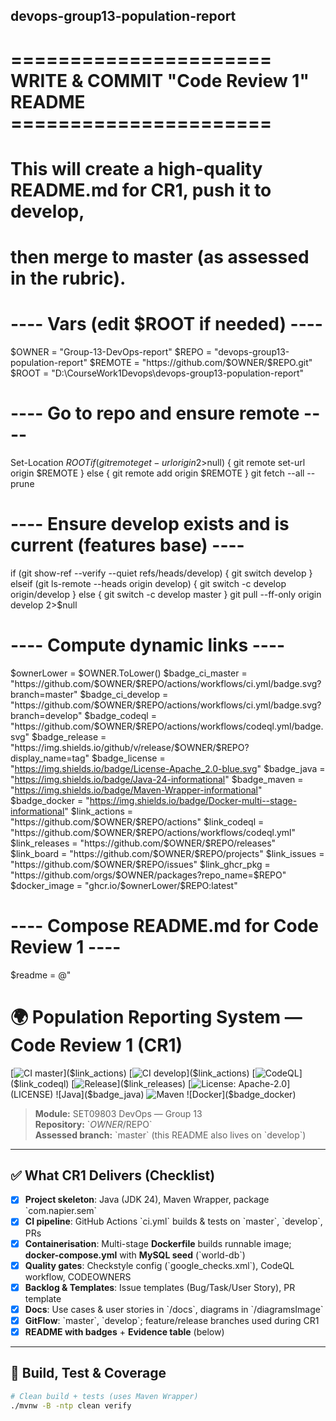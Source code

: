 ## devops-group13-population-report

# ====================== WRITE & COMMIT "Code Review 1" README ======================
# This will create a high-quality README.md for CR1, push it to develop,
# then merge to master (as assessed in the rubric).

# ---- Vars (edit $ROOT if needed) ----
$OWNER  = "Group-13-DevOps-report"
$REPO   = "devops-group13-population-report"
$REMOTE = "https://github.com/$OWNER/$REPO.git"
$ROOT   = "D:\CourseWork1Devops\devops-group13-population-report"

# ---- Go to repo and ensure remote ----
Set-Location $ROOT
if (git remote get-url origin 2>$null) { git remote set-url origin $REMOTE } else { git remote add origin $REMOTE }
git fetch --all --prune

# ---- Ensure develop exists and is current (features base) ----
if (git show-ref --verify --quiet refs/heads/develop) { git switch develop }
elseif (git ls-remote --heads origin develop) { git switch -c develop origin/develop }
else { git switch -c develop master }
git pull --ff-only origin develop 2>$null

# ---- Compute dynamic links ----
$ownerLower = $OWNER.ToLower()
$badge_ci_master   = "https://github.com/$OWNER/$REPO/actions/workflows/ci.yml/badge.svg?branch=master"
$badge_ci_develop  = "https://github.com/$OWNER/$REPO/actions/workflows/ci.yml/badge.svg?branch=develop"
$badge_codeql      = "https://github.com/$OWNER/$REPO/actions/workflows/codeql.yml/badge.svg"
$badge_release     = "https://img.shields.io/github/v/release/$OWNER/$REPO?display_name=tag"
$badge_license     = "https://img.shields.io/badge/License-Apache_2.0-blue.svg"
$badge_java        = "https://img.shields.io/badge/Java-24-informational"
$badge_maven       = "https://img.shields.io/badge/Maven-Wrapper-informational"
$badge_docker      = "https://img.shields.io/badge/Docker-multi--stage-informational"
$link_actions      = "https://github.com/$OWNER/$REPO/actions"
$link_codeql       = "https://github.com/$OWNER/$REPO/actions/workflows/codeql.yml"
$link_releases     = "https://github.com/$OWNER/$REPO/releases"
$link_board        = "https://github.com/$OWNER/$REPO/projects"
$link_issues       = "https://github.com/$OWNER/$REPO/issues"
$link_ghcr_pkg     = "https://github.com/orgs/$OWNER/packages?repo_name=$REPO"
$docker_image      = "ghcr.io/$ownerLower/$REPO:latest"

# ---- Compose README.md for Code Review 1 ----
$readme = @"
# 🌍 Population Reporting System — Code Review 1 (CR1)

[![CI master]($badge_ci_master)]($link_actions)
[![CI develop]($badge_ci_develop)]($link_actions)
[![CodeQL]($badge_codeql)]($link_codeql)
[![Release]($badge_release)]($link_releases)
[![License: Apache-2.0]($badge_license)](LICENSE)
![Java]($badge_java) ![Maven]($badge_maven) ![Docker]($badge_docker)

> **Module:** SET09803 DevOps — Group 13  
> **Repository:** \`$OWNER/$REPO\`  
> **Assessed branch:** \`master\` (this README also lives on \`develop\`)

---

## ✅ What CR1 Delivers (Checklist)

- [x] **Project skeleton**: Java (JDK 24), Maven Wrapper, package \`com.napier.sem\`
- [x] **CI pipeline**: GitHub Actions \`ci.yml\` builds & tests on \`master\`, \`develop\`, PRs
- [x] **Containerisation**: Multi-stage **Dockerfile** builds runnable image; **docker-compose.yml** with **MySQL seed** (\`world-db\`)
- [x] **Quality gates**: Checkstyle config (\`google_checks.xml\`), CodeQL workflow, CODEOWNERS
- [x] **Backlog & Templates**: Issue templates (Bug/Task/User Story), PR template
- [x] **Docs**: Use cases & user stories in \`/docs\`, diagrams in \`/diagramsImage\`
- [x] **GitFlow**: \`master\`, \`develop\`; feature/release branches used during CR1
- [x] **README with badges** + **Evidence table** (below)

---

## 🧪 Build, Test & Coverage

```bash
# Clean build + tests (uses Maven Wrapper)
./mvnw -B -ntp clean verify
